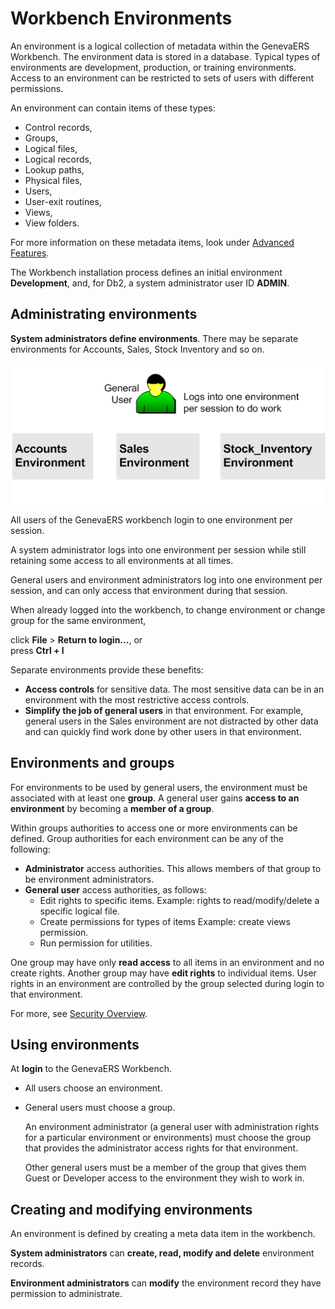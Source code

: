# Workbench Environments

An environment is a logical collection of metadata within the GenevaERS Workbench. The environment data is stored in a database. Typical types of environments are development, production, or training environments. Access to an environment can be restricted to sets of users with different permissions.

An environment can contain items of these types:

-   Control records,
-   Groups,
-   Logical files,
-   Logical records,
-   Lookup paths,
-   Physical files,
-   Users,
-   User-exit routines,
-   Views,
-   View folders.

For more information on these metadata items, look under [Advanced Features](./index.md).

The Workbench installation process defines an initial environment **Development**, and, for Db2, a system administrator user ID **ADMIN**.

## Administrating environments

**System administrators define environments**. There may be separate environments for Accounts, Sales, Stock Inventory and so on.

![General User with choice of three environments to log into.](../images/Env_Concept_03.gif)

All users of the GenevaERS workbench login to one environment per session.  

A system administrator logs into one environment per session while still retaining some access to all environments at all times.

General users and environment administrators log into one environment per session, and can only access that environment during that session.  

When already logged into the workbench, to change environment or change group for the same environment,  

 click **File** > **Return to login...**, or  
 press **Ctrl + l**

Separate environments provide these benefits:

-   **Access controls** for sensitive data. The most sensitive data can be in an environment with the most restrictive access controls.
-   **Simplify the job of general users** in that environment. For example, general users in the Sales environment are not distracted by other data and can quickly find work done by other users in that environment.
  
## Environments and groups

For environments to be used by general users, the environment must be associated with at least one **group**. A general user gains **access to an environment** by becoming a **member of a group**.

Within groups authorities to access one or more environments can be defined. Group authorities for each environment can be any of the following:

-   **Administrator** access authorities. This allows members of that group to be environment administrators.
-   **General user** access authorities, as follows:
    -   Edit rights to specific items. Example: rights to read/modify/delete a specific logical file.
    -   Create permissions for types of items Example: create views permission.
    -   Run permission for utilities.

One group may have only **read access** to all items in an environment and no create rights. Another group may have **edit rights** to individual items. User rights in an environment are controlled by the group selected during login to that environment.

For more, see [Security Overview](./SecurityOverview.md).

## Using environments

At **login** to the GenevaERS Workbench.  
- All users choose an environment.  
- General users must choose a group.  

  An environment administrator (a general user with administration rights for a particular environment or environments) must choose the group that provides the administrator access rights for that environment.

  Other general users must be a member of the group that gives them Guest or Developer access to the environment they wish to work in.

## Creating and modifying environments

An environment is defined by creating a meta data item in the workbench.

**System administrators** can **create, read, modify and delete** environment records.

**Environment administrators** can **modify** the environment record they have permission to administrate.

